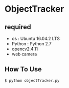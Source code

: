 # ObjectTracker

## required
- os : Ubuntu 16.04.2 LTS
- Python : Python 2.7
- opencv2.4.11
- web camera 

## How To Use

```
$ python objectTracker.py
```
